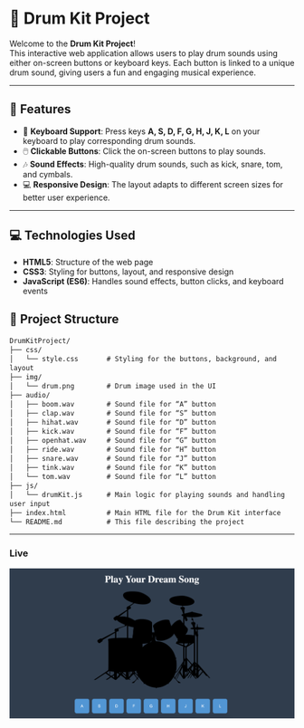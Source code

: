 # 🥁 **Drum Kit Project**

Welcome to the **Drum Kit Project**!  
This interactive web application allows users to play drum sounds using either on-screen buttons or keyboard keys. Each button is linked to a unique drum sound, giving users a fun and engaging musical experience.  

---

## 🚀 **Features**
- 🎹 **Keyboard Support**: Press keys **A, S, D, F, G, H, J, K, L** on your keyboard to play corresponding drum sounds.  
- 🖱️ **Clickable Buttons**: Click the on-screen buttons to play sounds.  
- 🎶 **Sound Effects**: High-quality drum sounds, such as kick, snare, tom, and cymbals.  
- 💻 **Responsive Design**: The layout adapts to different screen sizes for better user experience.  

---

## 💻 **Technologies Used**
- **HTML5**: Structure of the web page  
- **CSS3**: Styling for buttons, layout, and responsive design  
- **JavaScript (ES6)**: Handles sound effects, button clicks, and keyboard events  


## 📂 **Project Structure**
```
DrumKitProject/
├── css/
│   └── style.css       # Styling for the buttons, background, and layout
├── img/
│   └── drum.png        # Drum image used in the UI
├── audio/
│   ├── boom.wav        # Sound file for “A” button
│   ├── clap.wav        # Sound file for “S” button
│   ├── hihat.wav       # Sound file for “D” button
│   ├── kick.wav        # Sound file for “F” button
│   ├── openhat.wav     # Sound file for “G” button
│   ├── ride.wav        # Sound file for “H” button
│   ├── snare.wav       # Sound file for “J” button
│   ├── tink.wav        # Sound file for “K” button
│   └── tom.wav         # Sound file for “L” button
├── js/
│   └── drumKit.js      # Main logic for playing sounds and handling user input
├── index.html          # Main HTML file for the Drum Kit interface
└── README.md           # This file describing the project
```
---

### Live

![Proje Ekran Görüntüsü](img/Page-1.png)

